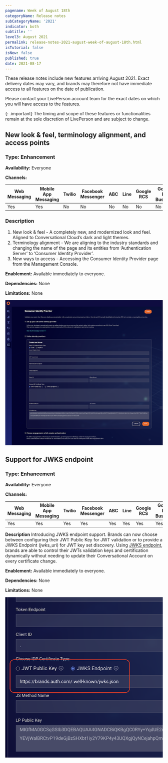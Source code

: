 ```yaml
---
pagename: Week of August 18th
categoryName: Release notes
subCategoryName: '2021'
indicator: both
subtitle: ''
level3: August 2021
permalink: release-notes-2021-august-week-of-august-18th.html
isTutorial: false
isNew: false
published: true
date: 2021-08-17
---
```

These release notes include new features arriving August 2021. Exact delivery dates may vary, and brands may therefore not have immediate access to all features on the date of publication.

Please contact your LivePerson account team for the exact dates on which you will have access to the features.

{: .important}
The timing and scope of these features or functionalities remain at the sole discretion of LivePerson and are subject to change.

## New look & feel, terminology alignment, and access points

### Type: Enhancement

**Availability:** Everyone

**Channels:**

<div class="tablecontainer">

<table class="releasenotes">

<thead>

<tr class="categoryrow">

<th>Web Messaging</th>

<th>Mobile App Messaging</th>

<th>Twilio</th>

<th>Facebook Messenger</th>

<th>ABC</th>

<th>Line</th>

<th>Google RCS</th>

<th>Google My Business</th>

<th>WhatsApp Business</th>

<th>CM</th>

<th>WeChat</th>

<th>Chat</th>

</tr>

</thead>

<tbody>

<tr>

<td>Yes</td>

<td>Yes</td>

<td>No</td>

<td>No</td>

<td>No</td>

<td>No</td>

<td>No</td>

<td>No</td>

<td>No</td>

<td>No</td>

<td>No</td>

<td>Yes</td>

</tr>

</tbody>

</table>

</div>

### Description
1. New look & feel - A completely new, and modernized look and feel. Aligned to Conversational Cloud’s dark and light themes.
2. Terminology alignment - We are aligning to the industry standards and changing the name of the page and its entities from ‘Authentication Server’ to ‘Consumer Identity Provider’.
3. New ways to access - Accessing the Consumer Identity Provider page from the Management Console.

**Enablement:** Available immediately to everyone.

**Dependencies:** None

**Limitations:** None

![](img/week-of-august-18th-1.png)

## Support for JWKS endpoint 
### Type: Enhancement

**Availability:** Everyone

**Channels:**

<div class="tablecontainer">

<table class="releasenotes">

<thead>

<tr class="categoryrow">

<th>Web Messaging</th>

<th>Mobile App Messaging</th>

<th>Twilio</th>

<th>Facebook Messenger</th>

<th>ABC</th>

<th>Line</th>

<th>Google RCS</th>

<th>Google My Business</th>

<th>WhatsApp Business</th>

<th>CM</th>

<th>WeChat</th>

<th>Chat</th>

</tr>

</thead>

<tbody>

<tr>

<td>Yes</td>

<td>Yes</td>

<td>Yes</td>

<td>Yes</td>

<td>Yes</td>

<td>Yes</td>

<td>Yes</td>

<td>Yes</td>

<td>Yes</td>

<td>Yes</td>

<td>Yes</td>

<td>No</td>

</tr>

</tbody>

</table>

</div>

**Description**
Introducing JWKS endpoint support. Brands can now choose between configuring their JWT Public Key for JWT validation or to provide a JWKS Endpoint (jwks_uri) for JWT key set discovery.
Using [JWKS endpoint](https://datatracker.ietf.org/doc/html/rfc8414), brands are able to control their JWTs validation keys and certification dynamically without needing to update their Conversational Account on every certificate change.

**Enablement:** Available immediately to everyone.

**Dependencies:** None

**Limitations:** None

![](/img/week-of-august-18th-2.png)
